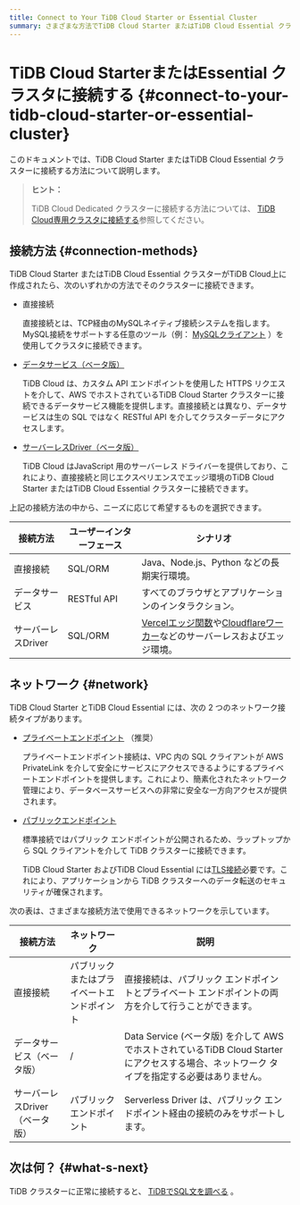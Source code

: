 ```yaml
---
title: Connect to Your TiDB Cloud Starter or Essential Cluster
summary: さまざまな方法でTiDB Cloud Starter またはTiDB Cloud Essential クラスターに接続する方法を学習します。
---
```


# TiDB Cloud StarterまたはEssential クラスタに接続する {#connect-to-your-tidb-cloud-starter-or-essential-cluster}

このドキュメントでは、TiDB Cloud Starter またはTiDB Cloud Essential クラスターに接続する方法について説明します。

> **ヒント：**
>
> TiDB Cloud Dedicated クラスターに接続する方法については、 [TiDB Cloud専用クラスタに接続する](/tidb-cloud/connect-to-tidb-cluster.md)参照してください。

## 接続方法 {#connection-methods}

TiDB Cloud Starter またはTiDB Cloud Essential クラスターがTiDB Cloud上に作成されたら、次のいずれかの方法でそのクラスターに接続できます。

-   直接接続

    直接接続とは、TCP経由のMySQLネイティブ接続システムを指します。MySQL接続をサポートする任意のツール（例： [MySQLクライアント](https://dev.mysql.com/doc/refman/8.0/en/mysql.html) ）を使用してクラスタに接続できます。

-   [データサービス（ベータ版）](/tidb-cloud/data-service-overview.md)

    TiDB Cloud は、カスタム API エンドポイントを使用した HTTPS リクエストを介して、AWS でホストされているTiDB Cloud Starter クラスターに接続できるデータサービス機能を提供します。直接接続とは異なり、データサービスは生の SQL ではなく RESTful API を介してクラスターデータにアクセスします。

-   [サーバーレスDriver（ベータ版）](/tidb-cloud/serverless-driver.md)

    TiDB Cloud はJavaScript 用のサーバーレス ドライバーを提供しており、これにより、直接接続と同じエクスペリエンスでエッジ環境のTiDB Cloud Starter またはTiDB Cloud Essential クラスターに接続できます。

上記の接続方法の中から、ニーズに応じて希望するものを選択できます。

| 接続方法         | ユーザーインターフェース | シナリオ                                                                                                                                |
| ------------ | ------------ | ----------------------------------------------------------------------------------------------------------------------------------- |
| 直接接続         | SQL/ORM      | Java、Node.js、Python などの長期実行環境。                                                                                                      |
| データサービス      | RESTful API  | すべてのブラウザとアプリケーションのインタラクション。                                                                                                         |
| サーバーレスDriver | SQL/ORM      | [Vercelエッジ関数](https://vercel.com/docs/functions/edge-functions)や[Cloudflareワーカー](https://workers.cloudflare.com/)などのサーバーレスおよびエッジ環境。 |

## ネットワーク {#network}

TiDB Cloud Starter とTiDB Cloud Essential には、次の 2 つのネットワーク接続タイプがあります。

-   [プライベートエンドポイント](/tidb-cloud/set-up-private-endpoint-connections-serverless.md) （推奨）

    プライベートエンドポイント接続は、VPC 内の SQL クライアントが AWS PrivateLink を介して安全にサービスにアクセスできるようにするプライベートエンドポイントを提供します。これにより、簡素化されたネットワーク管理により、データベースサービスへの非常に安全な一方向アクセスが提供されます。

-   [パブリックエンドポイント](/tidb-cloud/connect-via-standard-connection-serverless.md)

    標準接続ではパブリック エンドポイントが公開されるため、ラップトップから SQL クライアントを介して TiDB クラスターに接続できます。

    TiDB Cloud Starter およびTiDB Cloud Essential には[TLS接続](/tidb-cloud/secure-connections-to-serverless-clusters.md)必要です。これにより、アプリケーションから TiDB クラスターへのデータ転送のセキュリティが確保されます。

次の表は、さまざまな接続方法で使用できるネットワークを示しています。

| 接続方法               | ネットワーク                | 説明                                                                                          |
| ------------------ | --------------------- | ------------------------------------------------------------------------------------------- |
| 直接接続               | パブリックまたはプライベートエンドポイント | 直接接続は、パブリック エンドポイントとプライベート エンドポイントの両方を介して行うことができます。                                         |
| データサービス（ベータ版）      | /                     | Data Service (ベータ版) を介して AWS でホストされているTiDB Cloud Starter にアクセスする場合、ネットワーク タイプを指定する必要はありません。 |
| サーバーレスDriver（ベータ版） | パブリックエンドポイント          | Serverless Driver は、パブリック エンドポイント経由の接続のみをサポートします。                                           |

## 次は何？ {#what-s-next}

TiDB クラスターに正常に接続すると、 [TiDBでSQL文を調べる](/basic-sql-operations.md) 。

